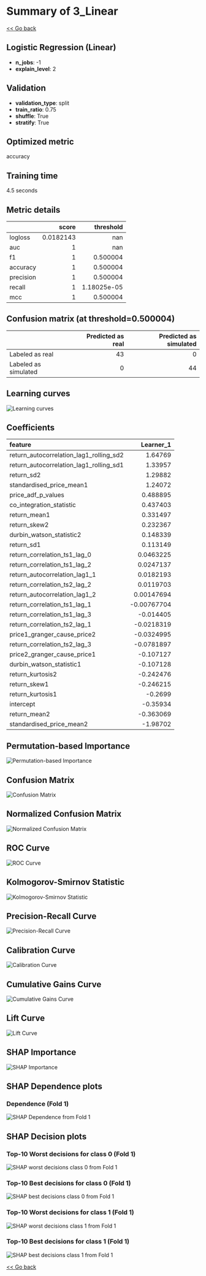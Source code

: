 # Summary of 3_Linear

[<< Go back](../README.md)


## Logistic Regression (Linear)
- **n_jobs**: -1
- **explain_level**: 2

## Validation
 - **validation_type**: split
 - **train_ratio**: 0.75
 - **shuffle**: True
 - **stratify**: True

## Optimized metric
accuracy

## Training time

4.5 seconds

## Metric details
|           |     score |     threshold |
|:----------|----------:|--------------:|
| logloss   | 0.0182143 | nan           |
| auc       | 1         | nan           |
| f1        | 1         |   0.500004    |
| accuracy  | 1         |   0.500004    |
| precision | 1         |   0.500004    |
| recall    | 1         |   1.18025e-05 |
| mcc       | 1         |   0.500004    |


## Confusion matrix (at threshold=0.500004)
|                      |   Predicted as real |   Predicted as simulated |
|:---------------------|--------------------:|-------------------------:|
| Labeled as real      |                  43 |                        0 |
| Labeled as simulated |                   0 |                       44 |

## Learning curves
![Learning curves](learning_curves.png)

## Coefficients
| feature                                 |   Learner_1 |
|:----------------------------------------|------------:|
| return_autocorrelation_lag1_rolling_sd2 |  1.64769    |
| return_autocorrelation_lag1_rolling_sd1 |  1.33957    |
| return_sd2                              |  1.29882    |
| standardised_price_mean1                |  1.24072    |
| price_adf_p_values                      |  0.488895   |
| co_integration_statistic                |  0.437403   |
| return_mean1                            |  0.331497   |
| return_skew2                            |  0.232367   |
| durbin_watson_statistic2                |  0.148339   |
| return_sd1                              |  0.113149   |
| return_correlation_ts1_lag_0            |  0.0463225  |
| return_correlation_ts1_lag_2            |  0.0247137  |
| return_autocorrelation_lag1_1           |  0.0182193  |
| return_correlation_ts2_lag_2            |  0.0119703  |
| return_autocorrelation_lag1_2           |  0.00147694 |
| return_correlation_ts1_lag_1            | -0.00767704 |
| return_correlation_ts1_lag_3            | -0.014405   |
| return_correlation_ts2_lag_1            | -0.0218319  |
| price1_granger_cause_price2             | -0.0324995  |
| return_correlation_ts2_lag_3            | -0.0781897  |
| price2_granger_cause_price1             | -0.107127   |
| durbin_watson_statistic1                | -0.107128   |
| return_kurtosis2                        | -0.242476   |
| return_skew1                            | -0.246215   |
| return_kurtosis1                        | -0.2699     |
| intercept                               | -0.35934    |
| return_mean2                            | -0.363069   |
| standardised_price_mean2                | -1.98702    |


## Permutation-based Importance
![Permutation-based Importance](permutation_importance.png)
## Confusion Matrix

![Confusion Matrix](confusion_matrix.png)


## Normalized Confusion Matrix

![Normalized Confusion Matrix](confusion_matrix_normalized.png)


## ROC Curve

![ROC Curve](roc_curve.png)


## Kolmogorov-Smirnov Statistic

![Kolmogorov-Smirnov Statistic](ks_statistic.png)


## Precision-Recall Curve

![Precision-Recall Curve](precision_recall_curve.png)


## Calibration Curve

![Calibration Curve](calibration_curve_curve.png)


## Cumulative Gains Curve

![Cumulative Gains Curve](cumulative_gains_curve.png)


## Lift Curve

![Lift Curve](lift_curve.png)



## SHAP Importance
![SHAP Importance](shap_importance.png)

## SHAP Dependence plots

### Dependence (Fold 1)
![SHAP Dependence from Fold 1](learner_fold_0_shap_dependence.png)

## SHAP Decision plots

### Top-10 Worst decisions for class 0 (Fold 1)
![SHAP worst decisions class 0 from Fold 1](learner_fold_0_shap_class_0_worst_decisions.png)
### Top-10 Best decisions for class 0 (Fold 1)
![SHAP best decisions class 0 from Fold 1](learner_fold_0_shap_class_0_best_decisions.png)
### Top-10 Worst decisions for class 1 (Fold 1)
![SHAP worst decisions class 1 from Fold 1](learner_fold_0_shap_class_1_worst_decisions.png)
### Top-10 Best decisions for class 1 (Fold 1)
![SHAP best decisions class 1 from Fold 1](learner_fold_0_shap_class_1_best_decisions.png)

[<< Go back](../README.md)
